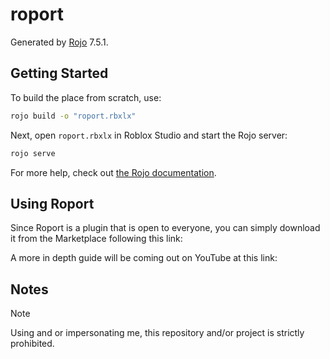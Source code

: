 # roport
Generated by [Rojo](https://github.com/rojo-rbx/rojo) 7.5.1.

## Getting Started
To build the place from scratch, use:

```bash
rojo build -o "roport.rbxlx"
```

Next, open `roport.rbxlx` in Roblox Studio and start the Rojo server:

```bash
rojo serve
```

For more help, check out [the Rojo documentation](https://rojo.space/docs).

## Using Roport
Since Roport is a plugin that is open to everyone, you can simply download it
from the Marketplace following this link:

A more in depth guide will be coming out on YouTube at this link:

## Notes
> [!NOTE]
> Using and or impersonating me, this repository and/or project is strictly prohibited. 